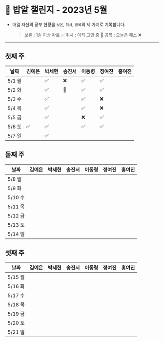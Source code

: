 # 🍚 밥알 챌린지 - 2023년 5월
- 매일 자신의 공부 현황을 `보온`, `취사`, `공복`의 세 가지로 기록합니다.
    
    > 보온 : 1솔 이상 완료 ✅
    취사 : 아직 고민 중 🤔
    공복 : 오늘은 패스 ❌
---

## 첫째 주

**날짜**|김예은|박세현|송진서|이동령|정여진|홍여진
---|---|---|---|---|---|---
5/1 월| |✅|❌ |✅|✅| |
5/2 화| |✅|🤔 |✅|✅| |
5/3 수| |✅ | |✅|❌| |
5/4 목| |✅ | |✅|❌| |
5/5 금| |✅ | |❌|✅| |
5/6 토|✅ | ✅| |✅|✅| |
5/7 일| |✅ | | | | |


## 둘째 주

**날짜**|김예은|박세현|송진서|이동령|정여진|홍여진
---|---|---|---|---|---|---
5/8 월| | | | | | |
5/9 화| | | | | | |
5/10 수| | | | | | |
5/11 목| | | | | | |
5/12 금| | | | | | |
5/13 토| | | | | | |
5/14 일| | | | | | |


## 셋째 주

**날짜**|김예은|박세현|송진서|이동령|정여진|홍여진
---|---|---|---|---|---|---
5/15 월| | | | | | |
5/16 화| | | | | | |
5/17 수| | | | | | |
5/18 목| | | | | | |
5/19 금| | | | | | |
5/20 토| | | | | | |
5/21 일| | | | | | |


